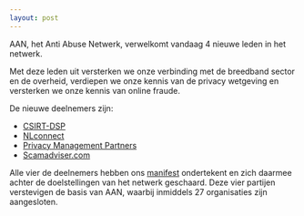 ```yaml
---
layout: post
---
```

AAN, het Anti Abuse Netwerk, verwelkomt vandaag 4 nieuwe leden in het netwerk.

Met deze leden uit versterken we onze verbinding met de breedband sector en de overheid, verdiepen we onze kennis van de privacy wetgeving en versterken we onze kennis van online fraude.

De nieuwe deelnemers zijn:
* [CSIRT-DSP](/deelnemers/csirt-dsp.html)
* [NLconnect](/deelnemers/nlconnect.html)
* [Privacy Management Partners](/deelnemers/pmp.html)
* [Scamadviser.com](/deelnemers/scamadviser.html)

Alle vier de deelnemers hebben ons [manifest](/manifest) ondertekent en zich daarmee achter de doelstellingen van het netwerk geschaard. Deze vier partijen verstevigen de basis van AAN, waarbij inmiddels 27 organisaties zijn aangesloten.